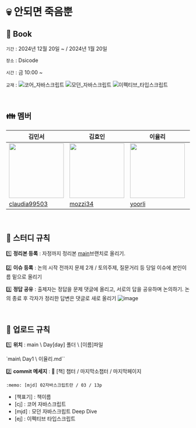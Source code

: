 # 💀 안되면 죽음뿐

## 📖 Book

`기간` : 2024년 12월 20일 ~ / 2024년 1월 20일

`장소` : Dsicode

`시간` : 금 10:00 ~

`교재` :
![코어_자바스크립트](https://img.shields.io/badge/코어_자바스크립트-green.svg)
![모던_자바스크립트](https://img.shields.io/badge/모던_자바스크립트-yellow.svg)
![이펙티브_타입스크립트](https://img.shields.io/badge/이펙티브_타입스크립트-blue.svg)

<br>

## 👪 멤버

| 김민서                                                                           | 김효인                                                                           | 이율리                                                                          | 박명준                                                                           | 임송이                                                                           |
| -------------------------------------------------------------------------------- | -------------------------------------------------------------------------------- | ------------------------------------------------------------------------------- | -------------------------------------------------------------------------------- | -------------------------------------------------------------------------------- |
| <img src="https://avatars.githubusercontent.com/u/101076926?v=4" width="150px"/> | <img src="https://avatars.githubusercontent.com/u/160555885?v=4" width="150px"/> | <img src="https://avatars.githubusercontent.com/u/57631151?v=4" width="150px"/> | <img src="https://avatars.githubusercontent.com/u/103097363?v=4" width="150px"/> | <img src="https://avatars.githubusercontent.com/u/126642292?v=4" width="150px"/> |
| [claudia99503](https://github.com/claudia99503)                                  | [mozzi34](https://github.com/mozzi34)                                            | [yoorli](https://github.com/yoorli)                                             | [mjpark-k](https://github.com/mjpark-k)                                          | [Amber Im](https://github.com/Im-amberIm)                                        |

<br>

## 📄 스터디 규칙

1️⃣ **정리본 등록** : 자정까지 정리본 [main](https://github.com/only-death/Book)브랜치로 올리기.

2️⃣ **이슈 등록** : 논의 시작 전까지 문제 2개 / 토의주제, 질문거리 등 당일 이슈에 본인이름 밑으로 올리기

3️⃣ **정답 공유** : 출제자는 정답을 문제 댓글에 올리고, 서로의 답을 공유하며 논의하기. 논의 종료 후 각자가 정리한 답변은 댓글로 새로 올리기 
![image](https://github.com/user-attachments/assets/b684324a-d957-4384-8174-1224a09bcb1e)

<br>

## 📄 업로드 규칙

1️⃣ **위치** : main \ Day[day] 폴더 \ [이름]파일

`main\ Day1 \ 이율리.md``

2️⃣ **commit 메세지** : :memo: [책] 챕터 / 마지막소챕터 / 마지막페이지

`:memo: [mjd] 02자바스크립트란 / 03 / 13p`

- [책표기] : 책이름
- [cj] : 코어 자바스크립트
- [mjd] : 모던 자바스크립트 Deep Dive
- [ej] : 이펙티브 타입스크립트 
